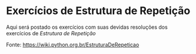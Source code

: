# Exercícios de Estrutura de Repetição

Aqui será postado os exercícios com suas devidas resoluções
dos exercícios de _Estrutura de Repetição_

Fonte: https://wiki.python.org.br/EstruturaDeRepeticao